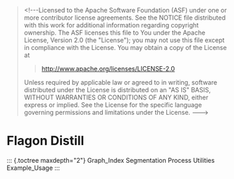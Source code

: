 <!--
  ~ Licensed to the Apache Software Foundation (ASF) under one
  ~ or more contributor license agreements.  See the NOTICE file
  ~ distributed with this work for additional information
  ~ regarding copyright ownership.  The ASF licenses this file
  ~ to you under the Apache License, Version 2.0 (the
  ~ "License"); you may not use this file except in compliance
  ~ with the License.  You may obtain a copy of the License at
  ~
  ~   http://www.apache.org/licenses/LICENSE-2.0
  ~
  ~ Unless required by applicable law or agreed to in writing,
  ~ software distributed under the License is distributed on an
  ~ "AS IS" BASIS, WITHOUT WARRANTIES OR CONDITIONS OF ANY
  ~ KIND, either express or implied.  See the License for the
  ~ specific language governing permissions and limitations
  ~ under the License.
-->

> \<!\-\--Licensed to the Apache Software Foundation (ASF) under one or
> more contributor license agreements. See the NOTICE file distributed
> with this work for additional information regarding copyright
> ownership. The ASF licenses this file to You under the Apache License,
> Version 2.0 (the \"License\"); you may not use this file except in
> compliance with the License. You may obtain a copy of the License at
>
> > <http://www.apache.org/licenses/LICENSE-2.0>
>
> Unless required by applicable law or agreed to in writing, software
> distributed under the License is distributed on an \"AS IS\" BASIS,
> WITHOUT WARRANTIES OR CONDITIONS OF ANY KIND, either express or
> implied. See the License for the specific language governing
> permissions and limitations under the License. \-\--\>

# Flagon Distill

::: {.toctree maxdepth="2"}
Graph_Index Segmentation Process Utilities Example_Usage
:::
